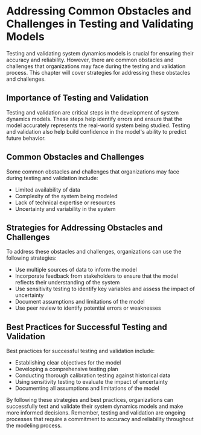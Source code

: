 # Addressing Common Obstacles and Challenges in Testing and Validating Models

Testing and validating system dynamics models is crucial for ensuring their accuracy and reliability. However, there are common obstacles and challenges that organizations may face during the testing and validation process. This chapter will cover strategies for addressing these obstacles and challenges.

Importance of Testing and Validation
------------------------------------

Testing and validation are critical steps in the development of system dynamics models. These steps help identify errors and ensure that the model accurately represents the real-world system being studied. Testing and validation also help build confidence in the model's ability to predict future behavior.

Common Obstacles and Challenges
-------------------------------

Some common obstacles and challenges that organizations may face during testing and validation include:

* Limited availability of data
* Complexity of the system being modeled
* Lack of technical expertise or resources
* Uncertainty and variability in the system

Strategies for Addressing Obstacles and Challenges
--------------------------------------------------

To address these obstacles and challenges, organizations can use the following strategies:

* Use multiple sources of data to inform the model
* Incorporate feedback from stakeholders to ensure that the model reflects their understanding of the system
* Use sensitivity testing to identify key variables and assess the impact of uncertainty
* Document assumptions and limitations of the model
* Use peer review to identify potential errors or weaknesses

Best Practices for Successful Testing and Validation
----------------------------------------------------

Best practices for successful testing and validation include:

* Establishing clear objectives for the model
* Developing a comprehensive testing plan
* Conducting thorough calibration testing against historical data
* Using sensitivity testing to evaluate the impact of uncertainty
* Documenting all assumptions and limitations of the model

By following these strategies and best practices, organizations can successfully test and validate their system dynamics models and make more informed decisions. Remember, testing and validation are ongoing processes that require a commitment to accuracy and reliability throughout the modeling process.
